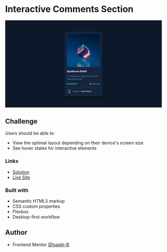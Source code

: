 # Interactive Comments Section

![](/images/screenshot.png)


## Challenge

Users should be able to:

- View the optimal layout depending on their device's screen size
- See hover states for interactive elements

### Links

- [Solution]()
- [Live Site]()

### Built with

- Semantic HTML5 markup
- CSS custom properties
- Flexbox
- Desktop-first workflow

## Author

- Frontend Mentor [@Isaiah-B](https://www.frontendmentor.io/profile/Isaiah-B)
